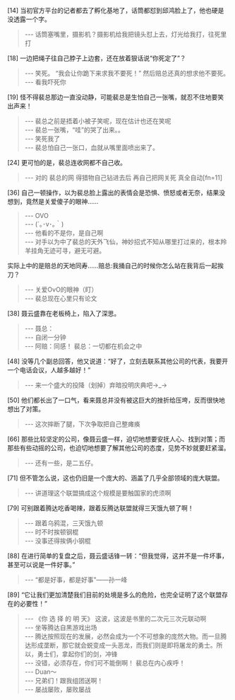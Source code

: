 
[14] 当初官方平台的记者都去了孵化基地了，话筒都怼到邱鸿脸上了，他也硬是没透露一个字。
>--- 话筒塞嘴里，摄影机？摄影机给我把镜头怼上去，灯光给我打，往死里打<br>

[18] 一边把绳子往自己脖子上边套，还在放着狠话说“你死定了”？
>--- 笑死。
“我会让你跪下来求我不要死！”
然后赔总还真的想求他不要死。<br>
>--- 看我吓死你<br>

[19] 怪不得裴总那边一直没动静，可能裴总是生怕自己一张嘴，就忍不住地要笑出声来！
>--- 裴总之前是捂着小被子笑呢，现在估计也还在笑呢<br>
>--- 裴总一张嘴，“哇”的哭了出来。。<br>
>--- 笑死我了<br>
>--- 裴总怕自己一张口，血就从嘴里面喷出来了。<br>

[24] 更可怕的是，裴总连收网都不自己收。
>--- 对的 裴总的网 得猎物自己钻进去后 再自己把网关死 真全自动[fn=11]<br>

[36] 自己一顿操作，以为裴总脸上露出的表情会是恐惧、愤怒或者无奈，结果没想到，竟然是关爱傻子的眼神……
>--- OVO<br>
>--- (´｡･v･｡｀)<br>
>--- 他看的不是你，是自己啊<br>
>--- 对手以为中了裴总的天外飞仙，神妙招式不知从哪里打过来的，根本羚羊挂角无迹可寻，避无可避。

实际上中的是赔总的天地同寿……赔总:我捅自己的时候你怎么站在我背后一起挨刀？<br>
>--- 关爱OvO的眼神（盯）<br>
>--- 裴总现在心里只有论文<br>

[38] 聂云盛靠在老板椅上，陷入了深思。
>--- 聂总：<br>
>--- 自闭一分钟<br>
>--- 阿赔：同感！
裴总：一切都在机会之中<br>

[48] 没等几个副总回答，他又说道：“好了，立刻去联系其他公司的代表，我要开一个电话会议，人越多越好！”
>--- 来一个盛大的投降（划掉）弃暗投明庆典吧→_→<br>

[50] 他们都长出了一口气，看来聂总并没有被这巨大的挫折给压垮，反而很快地想出了对策。
>--- 这次摔断了腿，下次争取把自己整瘫痪<br>

[66] 那些比较坚定的公司，像聂云盛一样，迫切地想要安抚人心、找到对策；而那些有些动摇的公司，也迫切地想要了解其他公司的态度，见势不妙就要赶紧溜。
>--- 还有一些，是二五仔。<br>

[71] 但不管怎么说，这也仍旧是一个庞大的、涵盖了几乎全部领域的庞大联盟。
>--- 讲道理这个联盟搞成这个规模是要触国家的虎须啊<br>

[79] 可别跟着腾达吃香喝辣，跟着反腾达联盟就得三天饿九顿了啊！
>--- 跟着乌鸦混，三天饿九顿<br>
>--- 时不时挨顿钢棍<br>
>--- 没事还得挨俩小钢棍<br>

[88] 在进行简单的复盘之后，聂云盛话锋一转：“但我觉得，这并不是一件坏事，甚至可以说是一件好事。”
>--- “都是好事，都是好事”——孙一峰<br>

[89] “它让我们更加清楚我们目前的处境是多么的危险，也完全证明了这个联盟存在的必要性！”
>--- 《你  选  择  的  明  天》
这波，这波是书里的二次元三次元联动啊<br>
>--- 坐等腾达自黑游戏出场<br>
>--- 腾达按照现在的发展，必然会成为一个不可想象的庞然大物。而一旦腾达形成垄断，那它就会蜕变成一头恶龙，而我们则是即将屠龙的勇士。所以，勇士们，拿起你们的剑，冲锋<br>
>--- 没错，必须存在，你们可不能倒啊！
裴总在内心疾呼！<br>
>--- Duan～<br>
>--- 兄弟们！跟我组团送啊！<br>
>--- 屡战屡败，屡败屡战<br>
